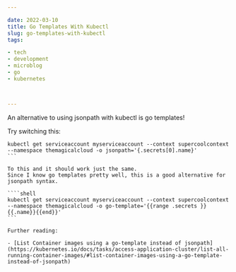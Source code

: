 ```yaml
---

date: 2022-03-10
title: Go Templates With Kubectl
slug: go-templates-with-kubectl
tags:

- tech
- development
- microblog
- go
- kubernetes



---
```


An alternative to using jsonpath with kubectl is go templates!<!-- more -->

Try switching this:

````shell
kubectl get serviceaccount myserviceaccount --context supercoolcontext --namespace themagicalcloud -o jsonpath='{.secrets[0].name}'
```

To this and it should work just the same.
Since I know go templates pretty well, this is a good alternative for jsonpath syntax.

````shell
kubectl get serviceaccount myserviceaccount --context supercoolcontext --namespace themagicalcloud -o go-template='{{range .secrets }}{{.name}}{{end}}'
```

Further reading:

- [List Container images using a go-template instead of jsonpath](https://kubernetes.io/docs/tasks/access-application-cluster/list-all-running-container-images/#list-container-images-using-a-go-template-instead-of-jsonpath)

